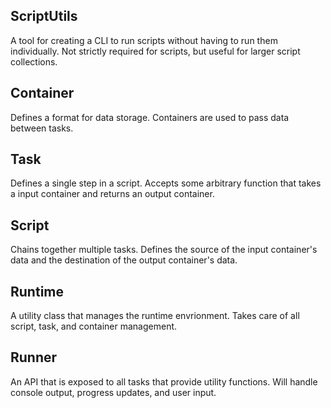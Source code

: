 ## ScriptUtils
A tool for creating a CLI to run scripts without having to run them individually. Not strictly required for scripts, but useful for larger script collections.

## Container
Defines a format for data storage. Containers are used to pass data between tasks.

## Task
Defines a single step in a script. Accepts some arbitrary function that takes a input container and returns an output container.

## Script
Chains together multiple tasks. Defines the source of the input container's data and the destination of the output container's data.

## Runtime
A utility class that manages the runtime envrionment. Takes care of all script, task, and container management.

## Runner
An API that is exposed to all tasks that provide utility functions. Will handle console output, progress updates, and user input.